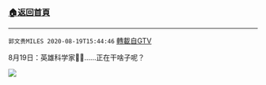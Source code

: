 ﻿###  [:house:返回首頁](https://github.com/ourhimalayas/txt)
---

`郭文贵MILES 2020-08-19T15:44:46` [轉載自GTV](https://gtv.org/web/#/UserInfo/5e596957357cc612d35a8044)

8月19日：英雄科学家👩‍🔬……正在干啥子呢？

[![](https://filegroup.gtv.org/cdn-cgi/image/width=600/https://filegroup.gtv.org/group3/default/20200819/15/44/0/283c3b4e9f2b046a8f0656c63aba3234)](https://filegroup.gtv.org/group3/default/20200819/15/44/0/27a98ce55976e5ea036cb97c16ea04b3.MOV)